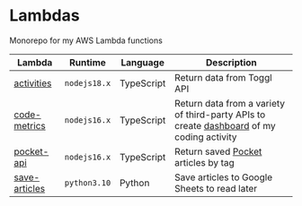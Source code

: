 # Lambdas

Monorepo for my AWS Lambda functions

| Lambda                                                                            | Runtime      | Language   | Description                                                                                                                           |
| --------------------------------------------------------------------------------- | ------------ | ---------- | ------------------------------------------------------------------------------------------------------------------------------------- |
| [activities](https://github.com/thomasabishop/lambdas/tree/main/activities)       | `nodejs18.x` | TypeScript | Return data from Toggl API                                                                                                            |
| [code-metrics](https://github.com/thomasabishop/lambdas/tree/main/code-metrics)   | `nodejs16.x` | TypeScript | Return data from a variety of third-party APIs to create [dashboard](https://systemsobscure.blog/code-metrics/) of my coding activity |
| [pocket-api](https://github.com/thomasabishop/lambdas/tree/main/pocket-api)       | `nodejs16.x` | TypeScript | Return saved [Pocket](https://getpocket.com) articles by tag                                                                          |
| [save-articles](https://github.com/thomasabishop/lambdas/tree/main/save-articles) | `python3.10` | Python     | Save articles to Google Sheets to read later                                                                                          |

